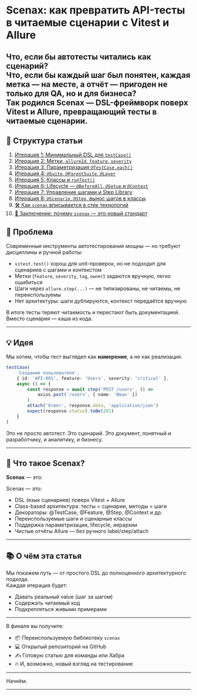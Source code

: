 # Scenax: как превратить API-тесты в читаемые сценарии с Vitest и Allure

Что, если бы автотесты читались как сценарий?  
Что, если бы каждый шаг был понятен, каждая метка — на месте, а отчёт — пригоден не только для QA, но и для бизнеса?  
Так родился Scenax — DSL-фреймворк поверх Vitest и Allure, превращающий тесты в читаемые сценарии.
---

## 📑 Структура статьи

1. [Итерация 1: Минимальный DSL для `testCase()`](#iteration-1)
2. [Итерация 2: Метки, `allureId`, `feature`, `severity`](#итерация-2)
3. [Итерация 3: Параметризация `@TestCase.each()`](#итерация-3)
4. [Итерация 4: `@Suite`, `@ParentSuite`, `@Layer`](#итерация-4)
5. [Итерация 5: Классы и `runTest()`](#итерация-5)
6. [Итерация 6: Lifecycle — `@BeforeAll`, `@Setup` и `@Context`](#итерация-6)
7. [Итерация 7: Управление шагами и Step Library](#итерация-7)
8. [Итерация 8: `@Scenario`, `@Step`, вынос шагов в классы](#итерация-8)
9. [🛠️ Как `scenax` вписывается в стек технологий](#как-scenax-вписывается-в-стек-технологий)
10. [🏁 Заключение: почему `scenax` — это новый стандарт](#заключительная-мысль)

## 🤯 Проблема

Современные инструменты автотестирования мощны — но требуют дисциплины и ручной работы:
 
- `vitest.test()` хорош для unit-проверок, но не подходит для сценариев с шагами и контекстом
- Метки (`feature`, `severity`, `tag`, `owner`) задаются вручную, легко ошибиться
- Шаги через `allure.step(...)` — не типизированы, не читаемы, не переиспользуемы
- Нет архитектуры: шаги дублируются, контекст передаётся вручную

В итоге тесты теряют читаемость и перестают быть документацией. Вместо сценария — каша из кода.

---

## 💡 Идея

Мы хотим, чтобы тест выглядел как **намерение**, а не как реализация.

```ts
testCase(
    'Создание пользователя',
    { id: 'API-001', feature: 'Users', severity: 'critical' },
    async () => {
        const response = await step('POST /users', () =>
            axios.post('/users', { name: 'Иван' })
        )
        attach('Ответ', response.data, 'application/json')
        expect(response.status).toBe(201)
    }
)
```

Это не просто автотест.
Это сценарий. Это документ, понятный и разработчику, и аналитику, и бизнесу.

---

## 🚀 Что такое Scenax?

**Scenax** — это:

Scenax — это:

- DSL (язык сценариев) поверх Vitest + Allure
- Class-based архитектура: тесты = сценарии, методы = шаги
- Декораторы: @TestCase, @Feature, @Step, @Context и др.
- Переиспользуемые шаги и сценарные классы
- Поддержка параметризации, lifecycle, иерархии
- Чистые отчёты Allure — без ручного label/step/attach

---

## 📚 О чём эта статья

Мы покажем путь — от простого DSL до полноценного архитектурного подхода.  
Каждая итерация будет:

- Давать реальный value (шаг за шагом)
- Содержать читаемый код
- Подкрепляться живыми примерами

---

В финале вы получите:

- 📦 Переиспользуемую библиотеку `scenax`
- 💻 Открытый репозиторий на GitHub
- ✍️ Готовую статью для команды или Хабра
- 🔥 И, возможно, новый взгляд на тестирование

---

Начнём.

---
